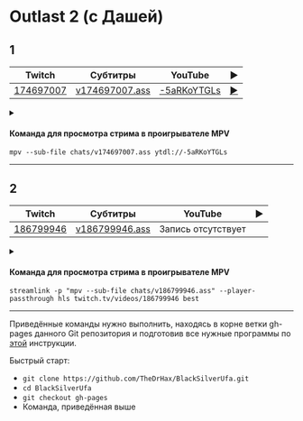 <!-- video.js -->
<link href="https://cdnjs.cloudflare.com/ajax/libs/video.js/6.3.3/video-js.css" rel="stylesheet">
<script src="https://cdnjs.cloudflare.com/ajax/libs/video.js/6.3.3/video.js"></script>
<!-- videojs-youtube -->
<script src="https://cdnjs.cloudflare.com/ajax/libs/videojs-youtube/2.4.1/Youtube.js"></script>
<!-- libjass -->
<link href="https://cdn.jsdelivr.net/npm/libjass@0.11.0/libjass.css" rel="stylesheet">
<script src="https://cdn.jsdelivr.net/npm/libjass@0.11.0/libjass.js"></script>
<!-- videojs-ass -->
<link href="https://cdn.jsdelivr.net/npm/videojs-ass@0.8.0/src/videojs.ass.css" rel="stylesheet">
<script src="https://cdn.jsdelivr.net/npm/videojs-ass@0.8.0/src/videojs.ass.js"></script>
<!-- videojs-resolution-switcher -->
<script src="https://cdn.jsdelivr.net/npm/videojs-resolution-switcher@0.4.2/lib/videojs-resolution-switcher.min.js"></script>

<script>
function createPlayer(id, youtube, twitch) {
  videojs(id, {
    controls: true,
    nativeControlsForTouch: false,
    width: 640,
    height: 360,
    fluid: true,
    plugins: {
      ass: {
        src: ["../chats/v" + twitch + ".ass"],
        delay: -0.1,
      },
      videoJsResolutionSwitcher: {
        default: 'high',
        dynamicLabel: true
      }
    },
    techOrder: ["youtube"],
    sources: [{
      "type": "video/youtube",
      "src": "https://www.youtube.com/watch?v=" + youtube
    }]
  });
}
</script>

# Outlast 2 (с Дашей)

## 1

| Twitch | Субтитры | YouTube | ▶ |
| ------ | -------- | ------- | - |
| [174697007](https://www.twitch.tv/videos/174697007) | [v174697007.ass](../chats/v174697007.ass) | [-5aRKoYTGLs](https://www.youtube.com/watch?v=-5aRKoYTGLs) | <a href="/src/player.html?v=-5aRKoYTGLs&s=174697007" onclick="return openPlayer174697007()">▶</a> |

<script>
  function openPlayer174697007() {
    createPlayer("player--5aRKoYTGLs", "-5aRKoYTGLs", "174697007");
    document.getElementById("spoiler--5aRKoYTGLs").click();
    return false;
  }
</script>

<details>
  <summary id="spoiler--5aRKoYTGLs"></summary>

  <div class="player-wrapper" style="margin-top: 32px">
    <video
      id="player--5aRKoYTGLs"
      class="video-js vjs-default-skin vjs-big-play-centered" />
  </div>
</details>

#### Команда для просмотра стрима в проигрывателе MPV

```
mpv --sub-file chats/v174697007.ass ytdl://-5aRKoYTGLs
```

----
## 2

| Twitch | Субтитры | YouTube | ▶ |
| ------ | -------- | ------- | - |
| [186799946](https://www.twitch.tv/videos/186799946) | [v186799946.ass](../chats/v186799946.ass) | Запись отсутствует |  |

<script>
  function openPlayer186799946() {
    createPlayer("player-NULL", "NULL", "186799946");
    document.getElementById("spoiler-NULL").click();
    return false;
  }
</script>

<details>
  <summary id="spoiler-NULL"></summary>

  <div class="player-wrapper" style="margin-top: 32px">
    <video
      id="player-NULL"
      class="video-js vjs-default-skin vjs-big-play-centered" />
  </div>
</details>

#### Команда для просмотра стрима в проигрывателе MPV

```
streamlink -p "mpv --sub-file chats/v186799946.ass" --player-passthrough hls twitch.tv/videos/186799946 best
```

----

Приведённые команды нужно выполнить, находясь в корне ветки gh-pages данного Git репозитория и подготовив все нужные программы по [этой](../tutorials/watch-online.md) инструкции.

Быстрый старт:
* `git clone https://github.com/TheDrHax/BlackSilverUfa.git`
* `cd BlackSilverUfa`
* `git checkout gh-pages`
* Команда, приведённая выше

